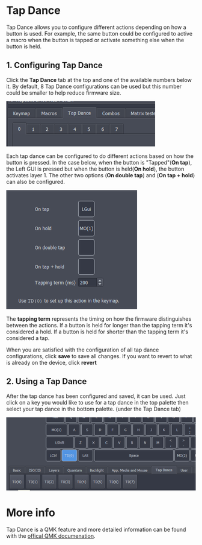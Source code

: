 # Tap Dance

Tap Dance allows you to configure different actions depending on how a button is used. For example, the same button could be configured to active a macro when the button is tapped or activate something else when the button is held.

## 1. Configuring Tap Dance
Click the **Tap Dance** tab at the top and one of the available numbers below it. By default, 8 Tap Dance configurations can be used  but this number could be smaller to help reduce firmware size.

![](../img/tap-tabs.png)

Each tap dance can be configured to do different actions based on how the button is pressed. In the case below, when the button is "Tapped"(**On tap**), the Left GUI is pressed but when the button is held(**On hold**), the button activates layer 1. The other two options (**On double tap**) and (**On tap + hold**) can also be configured.

![](../img/tap-overview.png)

The **tapping term** represents the timing on how the firmware distinguishes between the actions. If a button is held for longer than the tapping term it's considered a hold. If a button is held for shorter than the tapping term it's considered a tap.

When you are satisfied with the configuration of all tap dance configurations, click **save** to save all changes. If you want to revert to what is already on the device, click **revert**

## 2. Using a Tap Dance
After the tap dance has been configured and saved, it can be used. Just click on a key you would like to use for a tap dance in the top palette then select your tap dance in the bottom palette. (under the Tap Dance tab)

![](../img/tap-left-menu-example.png)

# More info
Tap Dance is a QMK feature and more detailed information can be found with the [offical QMK documenation](https://docs.qmk.fm/#/feature_tap_dance).